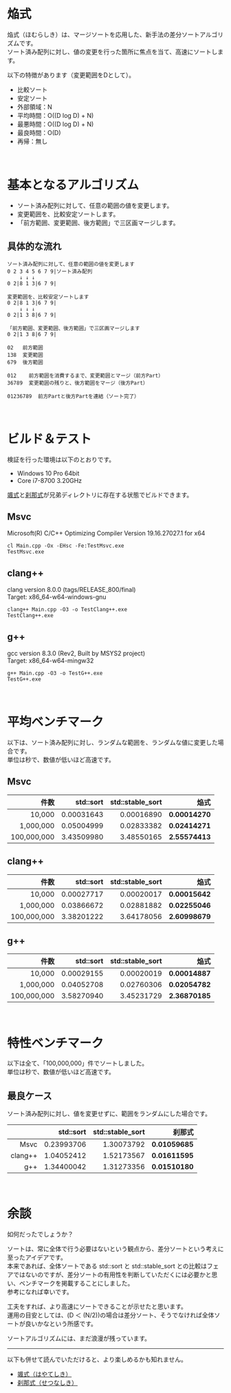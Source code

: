 # 焔式
焔式（ほむらしき）は、マージソートを応用した、新手法の差分ソートアルゴリズムです。  
ソート済み配列に対し、値の変更を行った箇所に焦点を当て、高速にソートします。

以下の特徴があります（変更範囲をDとして）。  
* 比較ソート
* 安定ソート
* 外部領域：N
* 平均時間：O((D log D) + N)
* 最悪時間：O((D log D) + N)
* 最良時間：O(D)
* 再帰：無し

<br>

# 基本となるアルゴリズム
* ソート済み配列に対して、任意の範囲の値を変更します。
* 変更範囲を、比較安定ソートします。
* 「前方範囲、変更範囲、後方範囲」で三区画マージします。

## 具体的な流れ
~~~
ソート済み配列に対して、任意の範囲の値を変更します
0 2 3 4 5 6 7 9|ソート済み配列
    ↓ ↓ ↓
0 2|8 1 3|6 7 9|
~~~
~~~
変更範囲を、比較安定ソートします
0 2|8 1 3|6 7 9|
    ↓ ↓ ↓
0 2|1 3 8|6 7 9|
~~~
~~~
「前方範囲、変更範囲、後方範囲」で三区画マージします
0 2|1 3 8|6 7 9|

02   前方範囲
138  変更範囲
679  後方範囲

012    前方範囲を消費するまで、変更範囲とマージ（前方Part）
36789  変更範囲の残りと、後方範囲をマージ（後方Part）

01236789  前方Partと後方Partを連結（ソート完了）
~~~

<br>

# ビルド＆テスト
検証を行った環境は以下のとおりです。  
* Windows 10 Pro 64bit
* Core i7-8700 3.20GHz

[颯式](https://github.com/EmuraDaisuke/SortingAlgorithm.HayateShiki)と[刹那式](https://github.com/EmuraDaisuke/SortingAlgorithm.SetsunaShiki)が兄弟ディレクトリに存在する状態でビルドできます。  

## **Msvc**
Microsoft(R) C/C++ Optimizing Compiler Version 19.16.27027.1 for x64  
~~~
cl Main.cpp -Ox -EHsc -Fe:TestMsvc.exe
TestMsvc.exe
~~~

## **clang++**
clang version 8.0.0 (tags/RELEASE_800/final)  
Target: x86_64-w64-windows-gnu  
~~~
clang++ Main.cpp -O3 -o TestClang++.exe
TestClang++.exe
~~~

## **g++**
gcc version 8.3.0 (Rev2, Built by MSYS2 project)  
Target: x86_64-w64-mingw32  
~~~
g++ Main.cpp -O3 -o TestG++.exe
TestG++.exe
~~~

<br>

# 平均ベンチマーク
以下は、ソート済み配列に対し、ランダムな範囲を、ランダムな値に変更した場合です。  
単位は秒で、数値が低いほど高速です。  

## **Msvc**
|件数|std::sort|std::stable_sort|焔式|
|---:|---:|---:|---:|
|10,000|0.00031643|0.00016890|**0.00014270**|
|1,000,000|0.05004999|0.02833382|**0.02414271**|
|100,000,000|3.43509980|3.48550165|**2.55574413**|

## **clang++**
|件数|std::sort|std::stable_sort|焔式|
|---:|---:|---:|---:|
|10,000|0.00027717|0.00020017|**0.00015642**|
|1,000,000|0.03866672|0.02881882|**0.02255046**|
|100,000,000|3.38201222|3.64178056|**2.60998679**|

## **g++**
|件数|std::sort|std::stable_sort|焔式|
|---:|---:|---:|---:|
|10,000|0.00029155|0.00020019|**0.00014887**|
|1,000,000|0.04052708|0.02760306|**0.02054782**|
|100,000,000|3.58270940|3.45231729|**2.36870185**|

<br>

# 特性ベンチマーク
以下は全て、「100,000,000」件でソートしました。  
単位は秒で、数値が低いほど高速です。  

## 最良ケース
ソート済み配列に対し、値を変更せずに、範囲をランダムにした場合です。  

||std::sort|std::stable_sort|刹那式|
|---:|---:|---:|---:|
|Msvc|0.23993706|1.30073792|**0.01059685**|
|clang++|1.04052412|1.52173567|**0.01611595**|
|g++|1.34400042|1.31273356|**0.01510180**|

<br>

# 余談
如何だったでしょうか？  

ソートは、常に全体で行う必要はないという観点から、差分ソートという考えに至ったアイデアです。  
本来であれば、全体ソートである std::sort と std::stable_sort との比較はフェアではないのですが、差分ソートの有用性を判断していただくには必要かと思い、ベンチマークを掲載することにしました。  
参考になれば幸いです。  

工夫をすれば、より高速にソートできることが示せたと思います。  
運用の目安としては、(D ＜ (N/2))の場合は差分ソート、そうでなければ全体ソートが良いかなという所感です。  

ソートアルゴリズムには、まだ浪漫が残っています。  

---
以下も併せて読んでいただけると、より楽しめるかも知れません。  
* [颯式（はやてしき）](https://github.com/EmuraDaisuke/SortingAlgorithm.HayateShiki)
* [刹那式（せつなしき）](https://github.com/EmuraDaisuke/SortingAlgorithm.SetsunaShiki)
